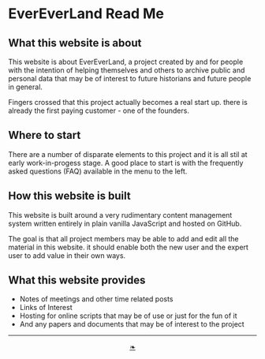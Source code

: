 <span style=display:none; >[You are now in a GitLab source code view - click this link to view Read Me file as a web page]( https://evereverland.github.io/ "View file as a web page." ) </span>

# EverEverLand Read Me


## What this website is about

This website is about EverEverLand, a project created by and for people with the intention of helping themselves and others to archive public and personal data that may be of interest to future historians and future people in general.

Fingers crossed that this project actually becomes a real start up. there is already the first paying customer - one of the founders.

## Where to start

There are a number of disparate elements to this project and it is all stil at early work-in-progess stage. A good place to start is with the frequently asked questions (FAQ) available in the menu to the left.

## How this website is built

This website is built around a very rudimentary content management system written entirely in plain vanilla JavaScript and hosted on GitHub.

The goal is that all project members may be able to add and edit all the material in this website. it should enable both the new user and the expert user to add value in their own ways.

## What this website provides

* Notes of meetings and other time related posts
* Links of Interest
* Hosting for online scripts that may be of use or just for the fun of it
* And any papers and documents that may be of interest to the project

***

<center title="You have reached the end of the line" ><a title="Return to top" href="javascript:window.scrollTo(0,0);" class=aDingbat > ❧ </a></center
